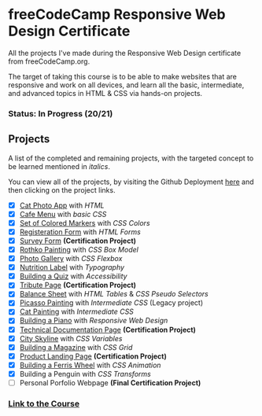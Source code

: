 # freeCodeCamp Responsive Web Design Certificate
All the projects I've made during the Responsive Web Design certificate from freeCodeCamp.org.

The target of taking this course is to be able to make websites that are responsive and work on all devices, and learn all the basic, intermediate, and advanced topics in HTML & CSS via hands-on projects.

### Status: In Progress (20/21)

## Projects
A list of the completed and remaining projects, with the targeted concept to be learned mentioned in *italics*.

You can view all of the projects, by visiting the Github Deployment [here](https://deadreyo.github.io/freeCodeCamp-Responsive-Web-Design/) and then clicking on the project links.

- [x] [Cat Photo App](https://deadreyo.github.io/freeCodeCamp-Responsive-Web-Design/Project%201%20-%20Cat%20App/) with *HTML*
- [x] [Cafe Menu](https://deadreyo.github.io/freeCodeCamp-Responsive-Web-Design/Project%202%20-%20Cafe%20Menu/) with *basic CSS*
- [x] [Set of Colored Markers](https://deadreyo.github.io/freeCodeCamp-Responsive-Web-Design/Project%203%20-%20Colored%20Markers/) with *CSS Colors*
- [x] [Registeration Form](https://deadreyo.github.io/freeCodeCamp-Responsive-Web-Design/Project%204%20-%20Registeration%20Form/) with *HTML Forms*
- [x] [Survey Form](https://deadreyo.github.io/freeCodeCamp-Responsive-Web-Design/Project%205%20(Milestone)%20-%20Survey%20Form/) **(Certification Project)**
- [x] [Rothko Painting](https://deadreyo.github.io/freeCodeCamp-Responsive-Web-Design/Project%206%20-%20Rothko%20Painting/) with *CSS Box Model*
- [x] [Photo Gallery](https://deadreyo.github.io/freeCodeCamp-Responsive-Web-Design/Project%207%20-%20Photo%20Gallery/) with *CSS Flexbox*
- [x] [Nutrition Label](https://deadreyo.github.io/freeCodeCamp-Responsive-Web-Design/Project%208%20-%20Nutrition%20Label/) with *Typography*
- [x] [Building a Quiz](https://deadreyo.github.io/freeCodeCamp-Responsive-Web-Design/Project%209%20-%20Building%20a%20Quiz/) with *Accessibility*
- [x] [Tribute Page](https://deadreyo.github.io/freeCodeCamp-Responsive-Web-Design/Project%2010%20(Milestone)%20-%20Tribute%20Page/) **(Certification Project)**
- [x] [Balance Sheet](https://deadreyo.github.io/freeCodeCamp-Responsive-Web-Design/Project%2011%20-%20Balance%20Sheet/) with *HTML Tables* & *CSS Pseudo Selectors*
- [x] [Picasso Painting](https://deadreyo.github.io/freeCodeCamp-Responsive-Web-Design/Project%2012%20-%20Picasso%20Painting/) with *Intermediate CSS* (Legacy project)
- [x] [Cat Painting](https://deadreyo.github.io/freeCodeCamp-Responsive-Web-Design/Project%2013%20-%20Cat%20Painting/) with *Intermediate CSS*
- [x] [Building a Piano](https://deadreyo.github.io/freeCodeCamp-Responsive-Web-Design/Project%2013%20-%20Piano/) with *Responsive Web Design*
- [x] [Technical Documentation Page](https://deadreyo.github.io/freeCodeCamp-Responsive-Web-Design/Project%2015%20(Milestone)%20-%20Technical%20Documentation%20Page/) **(Certification Project)**
- [x] [City Skyline](https://deadreyo.github.io/freeCodeCamp-Responsive-Web-Design/Project%2016%20-%20City%20Skyline/) with *CSS Variables*
- [x] [Building a Magazine](https://deadreyo.github.io/freeCodeCamp-Responsive-Web-Design/Project%2017%20-%20Magazine/) with *CSS Grid*
- [x] [Product Landing Page](https://deadreyo.github.io/freeCodeCamp-Responsive-Web-Design/Project%2018%20(Milestone)%20-%20Product%20Landing%20Page/) **(Certification Project)**
- [x] [Building a Ferris Wheel](https://deadreyo.github.io/freeCodeCamp-Responsive-Web-Design/Project%2019%20-%20Building%20a%20Ferris%20Wheel/) with *CSS Animation*
- [x] Building a Penguin with *CSS Transforms*
- [ ] Personal Porfolio Webpage **(Final Certification Project)**

### [Link to the Course](https://www.freecodecamp.org/learn/2022/responsive-web-design)